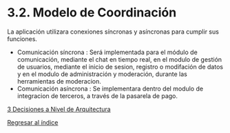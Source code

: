 # 3.2. Modelo de Coordinación

La aplicación utilizara conexiones síncronas y asíncronas para cumplir sus funciones.

  - Comunicación síncrona : Será implementada para el módulo de comunicación, mediante el chat en tiempo real, en el modulo de gestión de usuarios, mediante el inicio de sesion, registro o modifación de datos y en el modulo de administración y moderación, durante las herramientas de moderacion.
  - Comunicación asíncrona : Se implementara dentro del modulo de integracion de terceros, a través de la pasarela de pago.

[3 Decisiones a Nivel de Arquitectura](../3.md)

[Regresar al índice](../../README.md)
